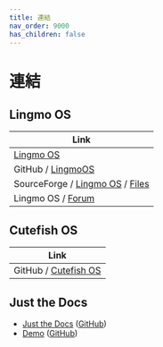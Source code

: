 ```yaml
---
title: 連結
nav_order: 9000
has_children: false
---
```



# 連結


## Lingmo OS

| Link |
| ---- |
| [Lingmo OS](https://lingmo.org/) |
| GitHub / [LingmoOS](https://github.com/LingmoOS) |
| SourceForge / [Lingmo OS](https://sourceforge.net/projects/lingmo-os/) / [Files](https://sourceforge.net/projects/lingmo-os/files/) |
| Lingmo OS / [Forum](https://bbs.lingmo.org/) |




## Cutefish OS

| Link |
| ---- |
| GitHub / [Cutefish OS](https://github.com/cutefishos) |




## Just the Docs

* [Just the Docs](https://pmarsceill.github.io/just-the-docs/) ([GitHub](https://github.com/pmarsceill/just-the-docs))
* [Demo](https://pmarsceill.github.io/jtd-remote/) ([GitHub](https://github.com/pmarsceill/jtd-remote))
